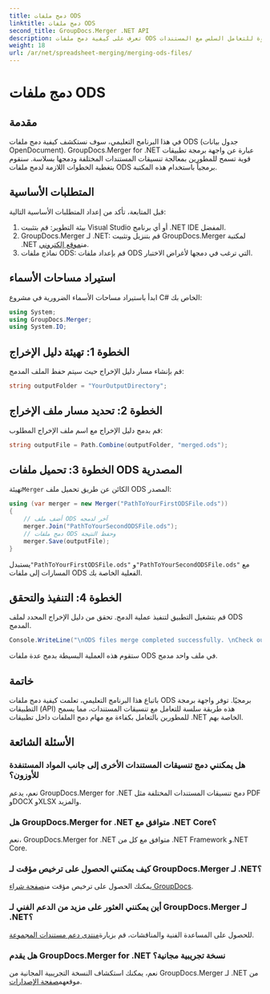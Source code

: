 ```yaml
---
title: دمج ملفات ODS
linktitle: دمج ملفات ODS
second_title: GroupDocs.Merger .NET API
description: تعرف على كيفية دمج ملفات ODS بسهولة. اتبع دليلنا خطوة بخطوة للتعامل السلس مع المستندات.
weight: 18
url: /ar/net/spreadsheet-merging/merging-ods-files/
---
```


# دمج ملفات ODS

## مقدمة
في هذا البرنامج التعليمي، سوف نستكشف كيفية دمج ملفات ODS (جدول بيانات OpenDocument). GroupDocs.Merger for .NET عبارة عن واجهة برمجة تطبيقات قوية تسمح للمطورين بمعالجة تنسيقات المستندات المختلفة ودمجها بسلاسة. سنقوم بتغطية الخطوات اللازمة لدمج ملفات ODS برمجياً باستخدام هذه المكتبة.
## المتطلبات الأساسية
قبل المتابعة، تأكد من إعداد المتطلبات الأساسية التالية:
1. بيئة التطوير: قم بتثبيت Visual Studio أو أي برنامج .NET IDE المفضل.
2.  GroupDocs.Merger لـ .NET: قم بتنزيل وتثبيت GroupDocs.Merger لمكتبة .NET من[موقع إلكتروني](https://releases.groupdocs.com/merger/net/).
3. نماذج ملفات ODS: قم بإعداد ملفات ODS التي ترغب في دمجها لأغراض الاختبار.

## استيراد مساحات الأسماء
ابدأ باستيراد مساحات الأسماء الضرورية في مشروع C# الخاص بك:
```csharp
using System; 
using GroupDocs.Merger;
using System.IO;
```
## الخطوة 1: تهيئة دليل الإخراج
قم بإنشاء مسار دليل الإخراج حيث سيتم حفظ الملف المدمج:
```csharp
string outputFolder = "YourOutputDirectory";
```
## الخطوة 2: تحديد مسار ملف الإخراج
قم بدمج دليل الإخراج مع اسم ملف الإخراج المطلوب:
```csharp
string outputFile = Path.Combine(outputFolder, "merged.ods");
```
## الخطوة 3: تحميل ملفات ODS المصدرية
 تهيئة`Merger` الكائن عن طريق تحميل ملف ODS المصدر:
```csharp
using (var merger = new Merger("PathToYourFirstODSFile.ods"))
{
    // أضف ملف ODS آخر لدمجه
    merger.Join("PathToYourSecondODSFile.ods");
    // دمج ملفات ODS وحفظ النتيجة
    merger.Save(outputFile);
}
```
 يستبدل`"PathToYourFirstODSFile.ods"` و`"PathToYourSecondODSFile.ods"` مع المسارات إلى ملفات ODS الفعلية الخاصة بك.
## الخطوة 4: التنفيذ والتحقق
قم بتشغيل التطبيق لتنفيذ عملية الدمج. تحقق من دليل الإخراج المحدد لملف ODS المدمج.
```csharp
Console.WriteLine("\nODS files merge completed successfully. \nCheck output in {0}", outputFolder);
```
ستقوم هذه العملية البسيطة بدمج عدة ملفات ODS في ملف واحد مدمج.

## خاتمة
باتباع هذا البرنامج التعليمي، تعلمت كيفية دمج ملفات ODS برمجيًا. توفر واجهة برمجة التطبيقات (API) هذه طريقة سلسة للتعامل مع تنسيقات المستندات، مما يسمح للمطورين بالتعامل بكفاءة مع مهام دمج الملفات داخل تطبيقات .NET الخاصة بهم.

## الأسئلة الشائعة
### هل يمكنني دمج تنسيقات المستندات الأخرى إلى جانب المواد المستنفدة للأوزون؟
نعم، يدعم GroupDocs.Merger for .NET دمج تنسيقات المستندات المختلفة مثل PDF وDOCX وXLSX والمزيد.
### هل GroupDocs.Merger for .NET متوافق مع .NET Core؟
نعم، GroupDocs.Merger for .NET متوافق مع كل من .NET Framework و.NET Core.
### كيف يمكنني الحصول على ترخيص مؤقت لـ GroupDocs.Merger لـ .NET؟
 يمكنك الحصول على ترخيص مؤقت من[صفحة شراء GroupDocs](https://purchase.groupdocs.com/temporary-license/).
### أين يمكنني العثور على مزيد من الدعم الفني لـ GroupDocs.Merger لـ .NET؟
 للحصول على المساعدة الفنية والمناقشات، قم بزيارة[منتدى دعم مستندات المجموعة](https://forum.groupdocs.com/c/merger/32).
### هل يقدم GroupDocs.Merger for .NET نسخة تجريبية مجانية؟
 نعم، يمكنك استكشاف النسخة التجريبية المجانية من GroupDocs.Merger لـ .NET من موقعهم[صفحة الإصدارات](https://releases.groupdocs.com/).